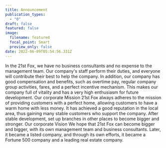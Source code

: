 ```yaml
---
title: Announcement
publication_types:
  - "0"
draft: false
featured: false
image:
  filename: featured
  focal_point: Smart
  preview_only: false
date: 2022-06-09T05:54:56.331Z
---
```

In the 21st Fox, we have no business consultants and no expense to the management team. Our company's staff perform their duties, and everyone will contribute their best to help the company. In addition, our company has good compensation and benefits, such as overtime pay, regular company group activities, fares, and a perfect incentive mechanism. This makes our company full of vitality and has a very high enthusiasm for future development.
Our corporate Mission
21st Fox always adheres to the mission of providing customers with a perfect home, allowing customers to have a warm home with less money. It has achieved a good reputation in the local area, thus gaining many stable customers who support the company. After stable development, set up branches in other places to become bigger and stronger.
Our corporate Vision
We hope that 21st Fox can become bigger and bigger, with its own management team and business consultants. Later, it became a listed company, and through its own efforts, it became a Fortune 500 company and a leading real estate company.